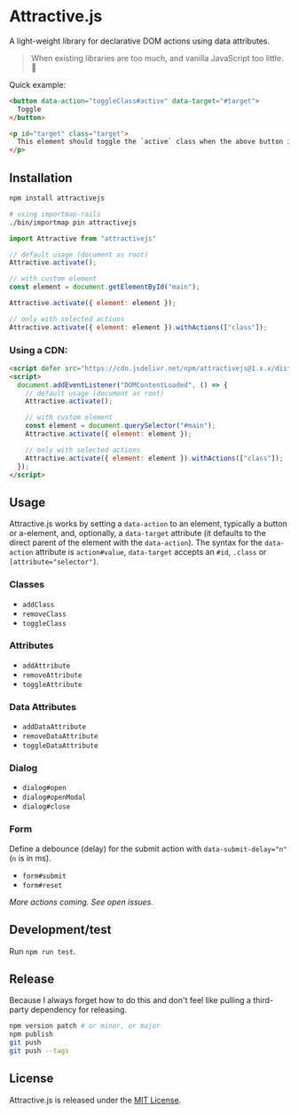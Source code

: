 # Attractive.js

A light-weight library for declarative DOM actions using data attributes.

> When existing libraries are too much, and vanilla JavaScript too little. 🐣

Quick example:
```html
<button data-action="toggleClass#active" data-target="#target">
  Toggle
</button>

<p id="target" class="target">
  This element should toggle the `active` class when the above button is clicked.
</p>
```


## Installation

```bash
npm install attractivejs

# using importmap-rails
./bin/importmap pin attractivejs
```

```javascript
import Attractive from "attractivejs"

// default usage (document as root)
Attractive.activate();

// with custom element
const element = document.getElementById("main");

Attractive.activate({ element: element });

// only with selected actions
Attractive.activate({ element: element }).withActions(["class"]);
```


### Using a CDN:

```html
<script defer src="https://cdn.jsdelivr.net/npm/attractivejs@1.x.x/dist/cdn.min.js"></script>
<script>
  document.addEventListener("DOMContentLoaded", () => {
    // default usage (document as root)
    Attractive.activate();

    // with custom element
    const element = document.querySelector("#main");
    Attractive.activate({ element: element });

    // only with selected actions
    Attractive.activate({ element: element }).withActions(["class"]);
  });
</script>
```


## Usage

Attractive.js works by setting a `data-action` to an element, typically a button or a-element, and, optionally, a `data-target` attribute (it defaults to the direct parent of the element with the `data-action`). The syntax for the `data-action` attribute is `action#value`, `data-target` accepts an `#id`, `.class` or `[attribute="selector"]`.


### Classes

- `addClass`
- `removeClass`
- `toggleClass`


### Attributes

- `addAttribute`
- `removeAttribute`
- `toggleAttribute`


### Data Attributes

- `addDataAttribute`
- `removeDataAttribute`
- `toggleDataAttribute`


### Dialog

- `dialog#open`
- `dialog#openModal`
- `dialog#close`


### Form

Define a debounce (delay) for the submit action with `data-submit-delay="n"` (`n` is in ms).

- `form#submit`
- `form#reset`

_More actions coming. See open issues._


## Development/test

Run `npm run test`.


## Release

Because I always forget how to do this and don't feel like pulling a third-party dependency for releasing.

```bash
npm version patch # or minor, or major
npm publish
git push
git push --tags
```


## License

Attractive.js is released under the [MIT License](https://opensource.org/licenses/MIT).
